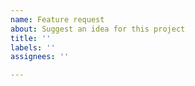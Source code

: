 ```yaml
---
name: Feature request
about: Suggest an idea for this project
title: ''
labels: ''
assignees: ''

---
```


<!--

Note on new features: while Swarm tries to be as user friendly as possible, it must also be friendly to its maintainers. We take great care in considering which features should be included in the core Swarm functionality - because each such feature means more maintenance overhead for the project.

On the other hand, we know our users care about the program a great deal and would like to see it improve. For this reason, we try to make an effort to allow users to develop their desired new features as Swarm plugins (https://swarm.dev/documentation/plugins). Please consider whether your feature can be a plugin itself, and if not - try to think which APIs you need in order to make it possible. A feature request for a plugin API will likely be given higher priority than one for a Swarm core feature.

** Note on comparisons to tmux: Swarm is not, nor does it try to be, a tmux clone. While we appreciate that many people use it as a tmux alternative and are missing their favorite features - this is not what we do here. There are often native alternatives to tmux features that Swarm does differently. We would encourage you to look into those alternatives rather than try to make it work exactly like tmux. A good place to start would be our FAQ: https://swarm.dev/documentation/faq

We believe each program has its strengths and weaknesses, and hope that users would want to use Swarm for what it can do, rather than trying to make it behave like something it does not want to be. Thank you for understanding! **

-->
